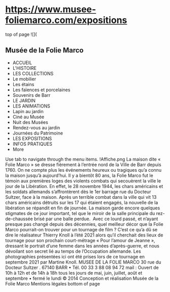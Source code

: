 # https://www.musee-foliemarco.com/expositions

top of page
![](
## Musée de la Folie Marco
 * ACCUEIL
 * L'HISTOIRE
 * LES COLLECTIONS
 * Le mobilier
 * Les étains
 * Les faïences et porcelaines
 * Souvenirs de Barr
 * LE JARDIN
 * LES ANIMATIONS
 * Lapin au jardin
 * Ciné au Musée
 * Nuit des Musées
 * Rendez-vous au jardin
 * Journées du Patrimoine
 * LES EXPOSITIONS
 * INFOS PRATIQUES
 * More

Use tab to navigate through the menu items.
!Affiche.png
La maison dite « Folie Marco » se dresse fièrement à l’entrée nord de la Ville de Barr depuis 1760. On ne compte plus les événements heureux ou tragiques qu’a connu la maison jusqu’à aujourd’hui.
Il y a bientôt 80 ans, la Folie Marco fut le témoin aux premières loges des violents combats qui secouèrent la ville le jour de la Libération. En effet, le 28 novembre 1944, les chars américains et les soldats allemands s’affrontèrent dès le 1er barrage rue du Docteur Sultzer, face à la maison. Après un terrible combat dans la ville qui vit 13 chars américains détruits sur les 17 qui étaient engagés, la nouvelle de la libération se répandit en fin de journée.
La maison garde encore quelques stigmates de ce jour important, tel que le miroir de la salle principale du rez-de-chaussée brisé par une balle perdue.
​
Avec ce lourd passé, et n’ayant presque pas changé depuis des décennies, quel meilleur décor que la Folie Marco pourrait-on trouver pour un tournage de film ?
C’est ce qu’a dû se dire le réalisateur Thierry Knoll à l’été 2021 alors qu’il cherchait des lieux de tournage pour son prochain court-métrage « Pour l’amour de Jeanne », dressant le portrait d’une femme dans les années d’après-guerre, et nous dévoilant son secret lié au temps de l’Occupation allemande.
Les photographies présentées ici ont été prises lors de ce tournage en septembre 2021 par Martine Knoll.
MUSEE DE LA FOLIE MARCO
30 rue du Docteur Sultzer . 67140 BARR • Tél. 00 33 3 88 08 94 72
mail : 
Ouvert de 10h à 12h et de 14h à 18h
tous les jours de mai, juin, juillet, août et septembre • fermé le lundi
© 2014 Conception et réalisation Musée de la Folie Marco
Mentions légales
bottom of page
